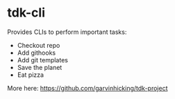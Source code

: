 # tdk-cli

Provides CLIs to perform important tasks:

* Checkout repo
* Add githooks
* Add git templates
* Save the planet
* Eat pizza

More here: https://github.com/garvinhicking/tdk-project
